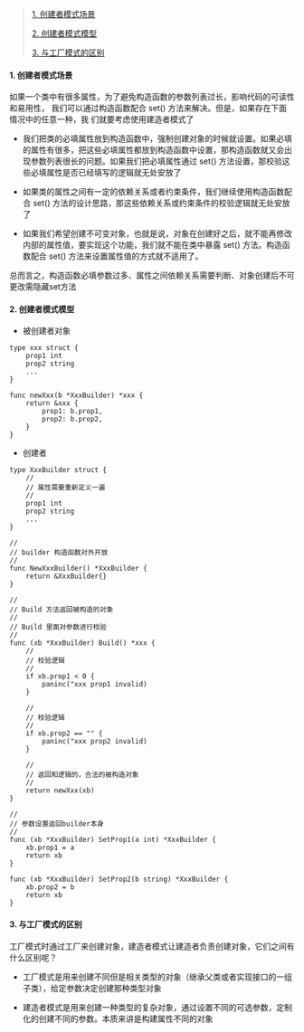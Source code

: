>
>
>[1. 创建者模式场景](#1)
>
>[2. 创建者模式模型](#2)
>
>[3. 与工厂模式的区别](#3)
>

<h4 id='1'> 1. 创建者模式场景</h4>

如果一个类中有很多属性，为了避免构造函数的参数列表过长，影响代码的可读性和易用性，
我们可以通过构造函数配合 set() 方法来解决。但是，如果存在下面情况中的任意一种，我
们就要考虑使用建造者模式了

- 我们把类的必填属性放到构造函数中，强制创建对象的时候就设置。如果必填的属性有很多，把这些必填属性都放到构造函数中设置，那构造函数就又会出现参数列表很长的问题。如果我们把必填属性通过 set() 方法设置，那校验这些必填属性是否已经填写的逻辑就无处安放了

- 如果类的属性之间有一定的依赖关系或者约束条件，我们继续使用构造函数配合 set() 方法的设计思路，那这些依赖关系或约束条件的校验逻辑就无处安放了

- 如果我们希望创建不可变对象，也就是说，对象在创建好之后，就不能再修改内部的属性值，要实现这个功能，我们就不能在类中暴露 set() 方法。构造函数配合 set() 方法来设置属性值的方式就不适用了。

总而言之，构造函数必填参数过多、属性之间依赖关系需要判断、对象创建后不可更改需隐藏set方法

<h4 id='2'> 2. 创建者模式模型</h4>


- 被创建者对象

```
type xxx struct {
    prop1 int
    prop2 string
    ...
}

func newXxx(b *XxxBuilder) *xxx {
    return &xxx {
        prop1: b.prop1,
        prop2: b.prop2,
    } 
}
```

- 创建者

```
type XxxBuilder struct {
    //
    // 属性需要重新定义一遍
    //
    prop1 int
    prop2 string
    ...
}

//
// builder 构造函数对外开放
//
func NewXxxBuilder() *XxxBuilder {
    return &XxxBuilder{}
}

//
// Build 方法返回被构造的对象
//
// Build 里面对参数进行校验
//
func (xb *XxxBuilder) Build() *xxx {
    //
    // 校验逻辑
    //
    if xb.prop1 < 0 {
        paninc("xxx prop1 invalid)
    }

    //
    // 校验逻辑
    //
    if xb.prop2 == "" {
        paninc("xxx prop2 invalid)
    }

    //
    // 返回和逻辑的，合法的被构造对象
    //
    return newXxx(xb)
}

//
// 参数设置返回builder本身
//
func (xb *XxxBuilder) SetProp1(a int) *XxxBuilder {
    xb.prop1 = a
    return xb
}

func (xb *XxxBuilder) SetProp2(b string) *XxxBuilder {
    xb.prop2 = b
    return xb
}

```

<h4 id='3'> 3. 与工厂模式的区别</h4>

工厂模式时通过工厂来创建对象，建造者模式让建造者负责创建对象，它们之间有什么区别呢？

- 工厂模式是用来创建不同但是相关类型的对象（继承父类或者实现接口的一组子类），给定参数决定创建那种类型对象

- 建造者模式是用来创建一种类型的复杂对象，通过设置不同的可选参数，定制化的创建不同的参数。本质来讲是构建属性不同的对象

